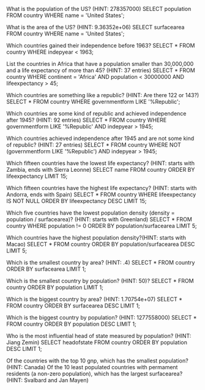 What is the population of the US? (HINT: 278357000)
SELECT population FROM country WHERE name = 'United States';

What is the area of the US? (HINT: 9.36352e+06)
SELECT surfacearea FROM country WHERE name = 'United States';

Which countries gained their independence before 1963?
SELECT * FROM country WHERE indepyear < 1963;

List the countries in Africa that have a population smaller than 30,000,000 and a life expectancy of more than 45? (HINT: 37 entries)
SELECT * FROM country WHERE continent = 'Africa' AND population < 30000000 AND lifeexpectancy > 45;

Which countries are something like a republic? (HINT: Are there 122 or 143?)
SELECT * FROM country WHERE governmentform LIKE '%Republic';

Which countries are some kind of republic and achieved independence after 1945? (HINT: 92 entries)
SELECT * FROM country WHERE governmentform LIKE '%Republic' AND indepyear > 1945;

Which countries achieved independence after 1945 and are not some kind of republic? (HINT: 27 entries)
SELECT * FROM country WHERE NOT (governmentform LIKE '%Republic') AND indepyear > 1945;

Which fifteen countries have the lowest life expectancy? (HINT: starts with Zambia, ends with Sierra Leonne)
SELECT name FROM country ORDER BY lifeexpectancy LIMIT 15;

Which fifteen countries have the highest life expectancy? (HINT: starts with Andorra, ends with Spain)
SELECT * FROM country WHERE lifeexpectancy IS NOT NULL ORDER BY lifeexpectancy DESC LIMIT 15;

Which five countries have the lowest population density (density = population / surfacearea)? (HINT: starts with Greenland)
SELECT * FROM country WHERE population != 0 ORDER BY population/surfacearea LIMIT 5;

Which countries have the highest population density?(HINT: starts with Macao)
SELECT * FROM country ORDER BY population/surfacearea DESC LIMIT 5;

Which is the smallest country by area? (HINT: .4)
SELECT * FROM country ORDER BY surfacearea LIMIT 1;

Which is the smallest country by population? (HINT: 50)?
SELECT * FROM country ORDER BY population LIMIT 1;

Which is the biggest country by area? (HINT: 1.70754e+07)
SELECT * FROM country ORDER BY surfacearea DESC LIMIT 1;

Which is the biggest country by population? (HINT: 1277558000)
SELECT * FROM country ORDER BY population DESC LIMIT 1;

Who is the most influential head of state measured by population? (HINT: Jiang Zemin)
SELECT headofstate FROM country ORDER BY population DESC LIMIT 1;

Of the countries with the top 10 gnp, which has the smallest population? (HINT: Canada)
Of the 10 least populated countries with permament residents (a non-zero population), which has the largest surfacearea? (HINT: Svalbard and Jan Mayen)
